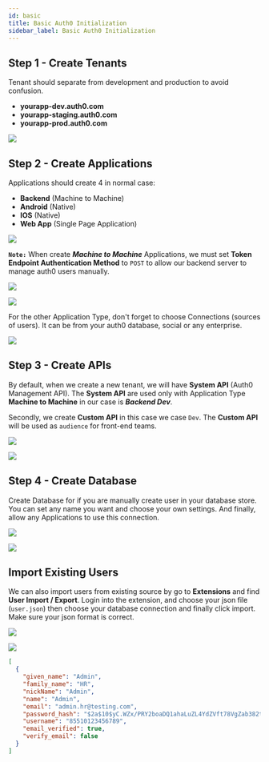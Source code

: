 ```yaml
---
id: basic
title: Basic Auth0 Initialization
sidebar_label: Basic Auth0 Initialization
---
```


## Step 1 - Create Tenants

Tenant should separate from development and production to avoid confusion.

- **yourapp-dev.auth0.com**
- **yourapp-staging.auth0.com**
- **yourapp-prod.auth0.com**

![](/img/docs/auth0/create-tenant.png)

## Step 2 - Create Applications

Applications should create 4 in normal case:

- **Backend** (Machine to Machine)
- **Android** (Native)
- **IOS** (Native)
- **Web App** (Single Page Application)

![](/img/docs/auth0/applications.png)

**`Note:`** When create **_Machine to Machine_** Applications, we must set **Token Endpoint Authentication Method** to `POST` to allow our backend server to manage auth0 users manually.

![](/img/docs/auth0/application-backend-method.png)

![](/img/docs/auth0/application-backend-apis.png)

For the other Application Type, don't forget to choose Connections (sources of users). It can be from your auth0 database, social or any enterprise.

![](/img/docs/auth0/application-connections.png)

## Step 3 - Create APIs

By default, when we create a new tenant, we will have **System API** (Auth0 Management API). The **System API** are used only with Application Type **Machine to Machine** in our case is **_Backend Dev_**.

Secondly, we create **Custom API** in this case we case `Dev`. The **Custom API** will be used as `audience` for front-end teams.

![](/img/docs/auth0/apis.png)

![](/img/docs/auth0/apis-machine-to-machine.png)

## Step 4 - Create Database

Create Database for if you are manually create user in your database store. You can set any name you want and choose your own settings. And finally, allow any Applications to use this connection.

![](/img/docs/auth0/database.png)

![](/img/docs/auth0/database-applications.png)

## Import Existing Users

We can also import users from existing source by go to **Extensions** and find **User Import / Export**. Login into the extension, and choose your json file (`user.json`) then choose your database connection and finally click import. Make sure your json format is correct.

![](/img/docs/auth0/import-users-extension.png)

![](/img/docs/auth0/import-users.png)

```json
[
  {
    "given_name": "Admin",
    "family_name": "HR",
    "nickName": "Admin",
    "name": "Admin",
    "email": "admin.hr@testing.com",
    "password_hash": "$2a$10$yC.WZx/PRY2boaDQ1ahaLuZL4YdZVft78VgZab382t6YMO//XgtDm",
    "username": "85510123456789",
    "email_verified": true,
    "verify_email": false
  }
]
```
